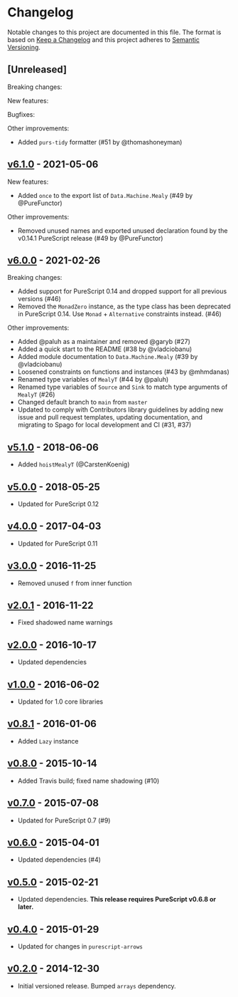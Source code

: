 # Changelog

Notable changes to this project are documented in this file. The format is based on [Keep a Changelog](https://keepachangelog.com/en/1.0.0/) and this project adheres to [Semantic Versioning](https://semver.org/spec/v2.0.0.html).

## [Unreleased]

Breaking changes:

New features:

Bugfixes:

Other improvements:
- Added `purs-tidy` formatter (#51 by @thomashoneyman)

## [v6.1.0](https://github.com/purescript-contrib/purescript-machines/releases/tag/v6.1.0) - 2021-05-06

New features:
- Added `once` to the export list of `Data.Machine.Mealy` (#49 by @PureFunctor)

Other improvements:
- Removed unused names and exported unused declaration found by the v0.14.1 PureScript release (#49 by @PureFunctor)

## [v6.0.0](https://github.com/purescript-contrib/purescript-machines/releases/tag/v6.0.0) - 2021-02-26

Breaking changes:
- Added support for PureScript 0.14 and dropped support for all previous versions (#46)
- Removed the `MonadZero` instance, as the type class has been deprecated in PureScript 0.14. Use `Monad` + `Alternative` constraints instead. (#46)

Other improvements:
- Added @paluh as a maintainer and removed @garyb (#27)
- Added a quick start to the README (#38 by @vladciobanu)
- Added module documentation to `Data.Machine.Mealy` (#39 by @vladciobanu)
- Loosened constraints on functions and instances (#43 by @mhmdanas)
- Renamed type variables of `MealyT` (#44 by @paluh)
- Renamed type variables of `Source` and `Sink` to match type arguments of `MealyT` (#26)
- Changed default branch to `main` from `master`
- Updated to comply with Contributors library guidelines by adding new issue and pull request templates, updating documentation, and migrating to Spago for local development and CI (#31, #37)

## [v5.1.0](https://github.com/purescript-contrib/purescript-machines/releases/tag/v5.1.0) - 2018-06-06

- Added `hoistMealyT` (@CarstenKoenig)

## [v5.0.0](https://github.com/purescript-contrib/purescript-machines/releases/tag/v5.0.0) - 2018-05-25

- Updated for PureScript 0.12

## [v4.0.0](https://github.com/purescript-contrib/purescript-machines/releases/tag/v4.0.0) - 2017-04-03

- Updated for PureScript 0.11

## [v3.0.0](https://github.com/purescript-contrib/purescript-machines/releases/tag/v3.0.0) - 2016-11-25

- Removed unused `f` from inner function

## [v2.0.1](https://github.com/purescript-contrib/purescript-machines/releases/tag/v2.0.1) - 2016-11-22

- Fixed shadowed name warnings

## [v2.0.0](https://github.com/purescript-contrib/purescript-machines/releases/tag/v2.0.0) - 2016-10-17

- Updated dependencies

## [v1.0.0](https://github.com/purescript-contrib/purescript-machines/releases/tag/v1.0.0) - 2016-06-02

- Updated for 1.0 core libraries

## [v0.8.1](https://github.com/purescript-contrib/purescript-machines/releases/tag/v0.8.1) - 2016-01-06

- Added `Lazy` instance

## [v0.8.0](https://github.com/purescript-contrib/purescript-machines/releases/tag/v0.8.0) - 2015-10-14

- Added Travis build; fixed name shadowing (#10)

## [v0.7.0](https://github.com/purescript-contrib/purescript-machines/releases/tag/v0.7.0) - 2015-07-08

- Updated for PureScript 0.7 (#9)

## [v0.6.0](https://github.com/purescript-contrib/purescript-machines/releases/tag/v0.6.0) - 2015-04-01

- Updated dependencies (#4)

## [v0.5.0](https://github.com/purescript-contrib/purescript-machines/releases/tag/v0.5.0) - 2015-02-21

- Updated dependencies. **This release requires PureScript v0.6.8 or later.**

## [v0.4.0](https://github.com/purescript-contrib/purescript-machines/releases/tag/v0.4.0) - 2015-01-29

- Updated for changes in `purescript-arrows`

## [v0.2.0](https://github.com/purescript-contrib/purescript-machines/releases/tag/v0.2.0) - 2014-12-30

- Initial versioned release. Bumped `arrays` dependency.
